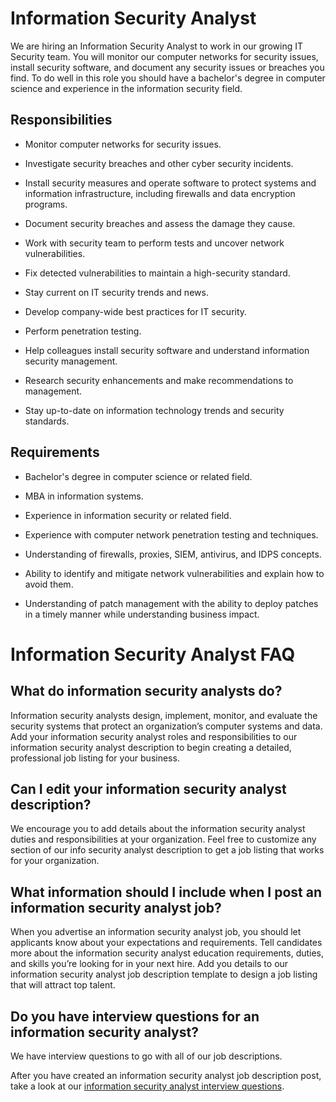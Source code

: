 # Information Security Analyst

We are hiring an Information Security Analyst to work in our growing IT Security team. You will monitor our computer networks for security issues, install security software, and document any security issues or breaches you find. To do well in this role you should have a bachelor's degree in computer science and experience in the information security field.

## Responsibilities

* Monitor computer networks for security issues.

* Investigate security breaches and other cyber security incidents.

* Install security measures and operate software to protect systems and information infrastructure, including firewalls and data encryption programs.

* Document security breaches and assess the damage they cause.

* Work with security team to perform tests and uncover network vulnerabilities.

* Fix detected vulnerabilities to maintain a high-security standard.

* Stay current on IT security trends and news.

* Develop company-wide best practices for IT security.

* Perform penetration testing.

* Help colleagues install security software and understand information security management.

* Research security enhancements and make recommendations to management.

* Stay up-to-date on information technology trends and security standards.

## Requirements

* Bachelor's degree in computer science or related field.

* MBA in information systems.

* Experience in information security or related field.

* Experience with computer network penetration testing and techniques.

* Understanding of firewalls, proxies, SIEM, antivirus, and IDPS concepts.

* Ability to identify and mitigate network vulnerabilities and explain how to avoid them.

* Understanding of patch management with the ability to deploy patches in a timely manner while understanding business impact.
# Information Security Analyst FAQ

## What do information security analysts do?

Information security analysts design, implement, monitor, and evaluate the security systems that protect an organization’s computer systems and data. Add your information security analyst roles and responsibilities to our information security analyst description to begin creating a detailed, professional job listing for your business.

## Can I edit your information security analyst description?

We encourage you to add details about the information security analyst duties and responsibilities at your organization. Feel free to customize any section of our info security analyst description to get a job listing that works for your organization.

## What information should I include when I post an information security analyst job?

When you advertise an information security analyst job, you should let applicants know about your expectations and requirements. Tell candidates more about the information security analyst education requirements, duties, and skills you’re looking for in your next hire. Add you details to our information security analyst job description template to design a job listing that will attract top talent.

## Do you have interview questions for an information security analyst?

We have interview questions to go with all of our job descriptions.

After you have created an information security analyst job description post, take a look at our <a
href="https://www.betterteam.com/information-security-analyst-interview-questions">information security analyst interview questions</a>.

